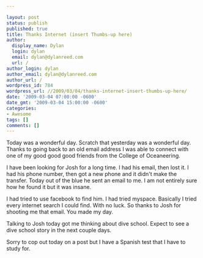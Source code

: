 ```yaml
---

layout: post
status: publish
published: true
title: Thanks Internet (insert Thumbs-up here)
author:
  display_name: Dylan
  login: dylan
  email: dylan@dylanreed.com
  url: /
author_login: dylan
author_email: dylan@dylanreed.com
author_url: /
wordpress_id: 784
wordpress_url: //2009/03/04/thanks-internet-insert-thumbs-up-here/
date: '2009-03-04 07:00:00 -0600'
date_gmt: '2009-03-04 15:00:00 -0600'
categories:
- Awesome
tags: []
comments: []
---
```


Today was a wonderful day. Scratch that yesterday was a wonderful day. Thanks to going back to an old email address I was able to connect with one of my good good good friends from the College of Oceaneering. 

I have been looking for Josh for a long time. I had his email, then lost it. I had his phone number, then got a new phone and it didn't make the transfer. Today out of the blue he sent an email to me. I am not entirely sure how he found it but it was insane. 

I had tried to use facebook to find him. I had tried myspace. Basically I tried every internet search I could find. With no luck. So thanks to Josh for shooting me that email. You made my day. 

Talking to Josh today got me thinking about dive school. Expect to see a dive school story in the next couple days. 

Sorry to cop out today on a post but I have a Spanish test that I have to study for. 
